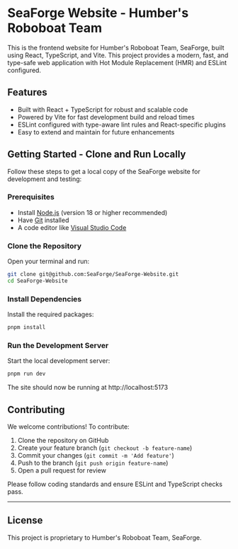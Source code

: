 # SeaForge Website - Humber's Roboboat Team

This is the frontend website for Humber's Roboboat Team, SeaForge, built using React, TypeScript, and Vite. This project provides a modern, fast, and type-safe web application with Hot Module Replacement (HMR) and ESLint configured.

## Features

- Built with React + TypeScript for robust and scalable code
- Powered by Vite for fast development build and reload times
- ESLint configured with type-aware lint rules and React-specific plugins
- Easy to extend and maintain for future enhancements

## Getting Started - Clone and Run Locally

Follow these steps to get a local copy of the SeaForge website for development and testing:

### Prerequisites

- Install [Node.js](https://nodejs.org/) (version 18 or higher recommended)
- Have [Git](https://git-scm.com/) installed
- A code editor like [Visual Studio Code](https://code.visualstudio.com/)

### Clone the Repository

Open your terminal and run:

```bash
git clone git@github.com:SeaForge/SeaForge-Website.git
cd SeaForge-Website
```

### Install Dependencies

Install the required packages:

```bash
pnpm install
```

### Run the Development Server

Start the local development server:

```bash
pnpm run dev
```

The site should now be running at http://localhost:5173

## Contributing

We welcome contributions! To contribute:

1. Clone the repository on GitHub
2. Create your feature branch (`git checkout -b feature-name`)
3. Commit your changes (`git commit -m 'Add feature'`)
4. Push to the branch (`git push origin feature-name`)
5. Open a pull request for review

Please follow coding standards and ensure ESLint and TypeScript checks pass.

---

## License

This project is proprietary to Humber's Roboboat Team, SeaForge.
